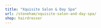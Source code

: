 ```yaml
---
title: "Xquisite Salon & Day Spa"
url: /stoneham/xquisite-salon-and-day-spa/
shop: hairdresser
---
```

